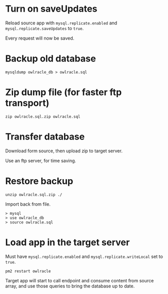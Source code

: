 # Turn on saveUpdates

Reload source app with ```mysql.replicate.enabled``` and ```mysql.replicate.saveUpdates``` to ```true```.

Every request will now be saved.

# Backup old database

```
mysqldump owlracle_db > owlracle.sql
```

# Zip dump file (for faster ftp transport)

```
zip owlracle.sql.zip owlracle.sql
```

# Transfer database

Download form source, then upload zip to target server.

Use an ftp server, for time saving.

# Restore backup

```
unzip owlracle.sql.zip ./
```

Import back from file.

```
> mysql
> use owlracle_db
> source owlracle.sql
```

# Load app in the target server

Must have ```mysql.replicate.enabled``` and ```mysql.replicate.writeLocal``` set to ```true```.
```
pm2 restart owlracle
```

Target app will start to call endpoint and consume content from source array, and use those queries to bring the database up to date.
